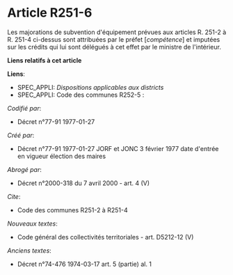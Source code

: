 # Article R251-6

Les majorations de subvention d'équipement prévues aux articles R. 251-2 à R. 251-4 ci-dessus sont attribuées par le préfet
[*compétence*] et imputées sur les crédits qui lui sont délégués à cet effet par le ministre de l'intérieur.

**Liens relatifs à cet article**

**Liens**:

  - SPEC_APPLI: *Dispositions applicables aux districts*
  - SPEC_APPLI: Code des communes R252-5 :

_Codifié par_:

  - Décret n°77-91 1977-01-27

_Créé par_:

  - Décret n°77-91 1977-01-27 JORF et JONC 3 février 1977 date d'entrée en vigueur élection des maires

_Abrogé par_:

  - Décret n°2000-318 du 7 avril 2000 - art. 4 (V)

_Cite_:

  - Code des communes R251-2 à R251-4

_Nouveaux textes_:

  - Code général des collectivités territoriales - art. D5212-12 (V)

_Anciens textes_:

  - Décret n°74-476 1974-03-17 art. 5 (partie) al. 1
